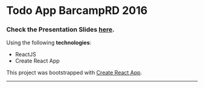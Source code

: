 # Todo App BarcampRD 2016

### **Check the Presentation Slides [here](https://github.com/jnunez17/Todo-App-BarcampRD-2016/blob/master/ReactJS-Jorge-Nunez-Barcamp-2016.pdf).**

Using the following **technologies**:
- ReactJS
- Create React App

This project was bootstrapped with [Create React App](https://github.com/facebookincubator/create-react-app).

--------------------------------------------------------------------------------
